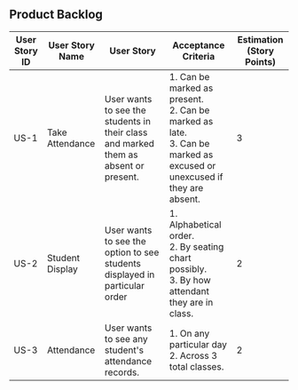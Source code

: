 ## Product Backlog

| User Story ID | User Story Name | User Story | Acceptance Criteria | Estimation (Story Points) |
|--------------|-----------|--------|-------------|--------------------------------|
| US-1 | Take Attendance | User wants to see the students in their class and marked them as absent or present. | 1. Can be marked as present.<br/> 2. Can be marked as late.<br/> 3. Can be marked as excused or unexcused if they are absent. | 3 |
| US-2 | Student Display | User wants to see the option to see students displayed in particular order | 1. Alphabetical order.<br/> 2. By seating chart possibly.<br/> 3. By how attendant they are in class. | 2 |
| US-3 | Attendance | User wants to see any student's attendance records. | 1. On any particular day <br/> 2. Across 3 total classes. <br/> | 2 |